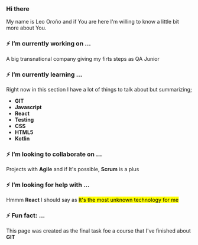 ### Hi there 

My name is Leo Oroño and if You are here I'm willing to know a little bit more about You.

<!--
**leooronio/leooronio** is a ✨ _special_ ✨ repository because its `README.md` (this file) appears on your GitHub profile.
Here are some ideas to get you started:
- 🔭 I’m currently working on ...
- 🌱 I’m currently learning ...
- 👯 I’m looking to collaborate on ...
- 🤔 I’m looking for help with ...
- 💬 Ask me about ...
- 📫 How to reach me: ...
- 😄 Pronouns: ...
- ⚡ Fun fact: ...
-->
### ⚡ I’m currently working on ...
A big transnational company giving my firts steps as QA Junior

### ⚡ I’m currently learning ...

Right now in this section I have a lot of things to talk about but summarizing;

* **GIT**
* **Javascript**
* **React**
* **Testing**
* **CSS**
* **HTML5**
* **Kotlin**

### ⚡ I’m looking to collaborate on ...

Projects with **Agile** and if It's possible, **Scrum** is a plus

### ⚡ I’m looking for help with ...

Hmmm **React** I should say as <mark>It's the most unknown technology for me</mark>

### ⚡ Fun fact: ...

This page was created as the final task foe a course that I've finished about **GIT**
